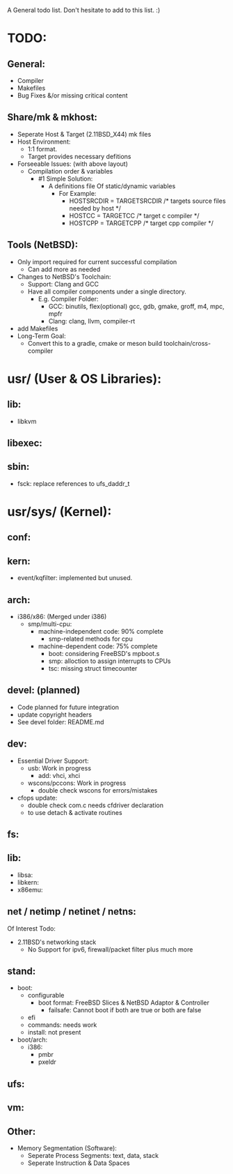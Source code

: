A General todo list. Don't hesitate to add to this list. :)

# TODO:
## General:
- Compiler
- Makefiles
- Bug Fixes &/or missing critical content

## Share/mk & mkhost:
- Seperate Host & Target (2.11BSD_X44) mk files
- Host Environment:
	- 1:1 format.
	- Target provides necessary defitions
- Forseeable Issues: (with above layout)
	- Compilation order & variables
		- #1 Simple Solution: 
			- A definitions file Of static/dynamic variables
				- For Example:
					- HOSTSRCDIR = TARGETSRCDIR 	/* targets source files needed by host */
					- HOSTCC = TARGETCC 				/* target c compiler */
					- HOSTCPP = TARGETCPP 			/* target cpp compiler */ 

## Tools (NetBSD):
- Only import required for current successful compilation
	- Can add more as needed
- Changes to NetBSD's Toolchain:
	- Support: Clang and GCC
	- Have all compiler components under a single directory.
		-  E.g. Compiler Folder:
			- GCC: binutils, flex(optional) gcc, gdb, gmake, groff, m4, mpc, mpfr
			- Clang: clang, llvm, compiler-rt
- add Makefiles
- Long-Term Goal: 
	- Convert this to a gradle, cmake or meson build toolchain/cross-compiler

# usr/ (User & OS Libraries):
## lib:
- libkvm
		
## libexec:

## sbin:
- fsck: replace references to ufs_daddr_t
		
# usr/sys/ (Kernel):
## conf:

## kern:
- event/kqfilter: implemented but unused.
	
## arch:
- i386/x86: (Merged under i386)
	- smp/multi-cpu:
		- machine-independent code: 90% complete
			- smp-related methods for cpu
		- machine-dependent code: 75% complete
			- boot: considering FreeBSD's mpboot.s
			- smp: alloction to assign interrupts to CPUs
			- tsc: missing struct timecounter

## devel: (planned)
- Code planned for future integration
- update copyright headers
- See devel folder: README.md
	
## dev:
- Essential Driver Support:
	- usb: 								Work in progress
		- add: vhci, xhci
	- wscons/pccons:						Work in progress
		- double check wscons for errors/mistakes
- cfops update:
	- double check com.c needs cfdriver declaration
	- to use detach & activate routines
	
## fs:


## lib:
- libsa:
- libkern:
- x86emu:
	
## net / netimp / netinet / netns:
Of Interest Todo:
- 2.11BSD's networking stack
	- No Support for ipv6, firewall/packet filter plus much more

## stand:
- boot:
	- configurable
		- boot format: FreeBSD Slices & NetBSD Adaptor & Controller
			- failsafe: Cannot boot if both are true or both are false
	- efi
	- commands: needs work
	- install: not present
- boot/arch:
	- i386:
		- pmbr
		- pxeldr

## ufs:

## vm:

## Other:
- Memory Segmentation (Software):
	- Seperate Process Segments: text, data, stack
	- Seperate Instruction & Data Spaces
